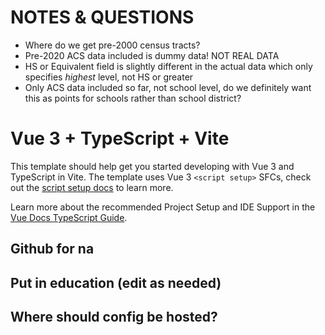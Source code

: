 # NOTES & QUESTIONS
- Where do we get pre-2000 census tracts?
- Pre-2020 ACS data included is dummy data! NOT REAL DATA
- HS or Equivalent field is slightly different in the actual data which only specifies *highest* level, not HS or greater
- Only ACS data included so far, not school level, do we definitely want this as points for schools rather than school district?

# Vue 3 + TypeScript + Vite

This template should help get you started developing with Vue 3 and TypeScript in Vite. The template uses Vue 3 `<script setup>` SFCs, check out the [script setup docs](https://v3.vuejs.org/api/sfc-script-setup.html#sfc-script-setup) to learn more.

Learn more about the recommended Project Setup and IDE Support in the [Vue Docs TypeScript Guide](https://vuejs.org/guide/typescript/overview.html#project-setup).

## Github for na
## Put in education (edit as needed)
## Where should config be hosted?
